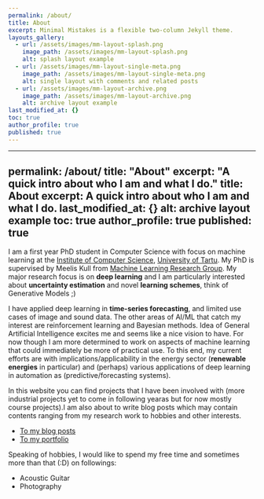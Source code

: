```yaml
---
permalink: /about/
title: About
excerpt: Minimal Mistakes is a flexible two-column Jekyll theme.
layouts_gallery:
  - url: /assets/images/mm-layout-splash.png
    image_path: /assets/images/mm-layout-splash.png
    alt: splash layout example
  - url: /assets/images/mm-layout-single-meta.png
    image_path: /assets/images/mm-layout-single-meta.png
    alt: single layout with comments and related posts
  - url: /assets/images/mm-layout-archive.png
    image_path: /assets/images/mm-layout-archive.png
    alt: archive layout example
last_modified_at: {}
toc: true
author_profile: true
published: true
---
```

---
permalink: /about/
title: "About"
excerpt: "A quick intro about who I am and what I do."
title: About
excerpt: A quick intro about who I am and what I do.
last_modified_at: {}
	alt: archive layout example
toc: true
author_profile: true
published: true
---

I am a first year PhD student in Computer Science with focus on machine learning at the [Institute of Computer Science](https://www.cs.ut.ee/en), [University of Tartu](http://ut.ee/). My PhD is supervised by Meelis Kull from [Machine Learning Research Group](http://ml.cs.ut.ee/). My major research focus is on **deep learning** and I am particularly interested about **uncertainty estimation** and novel **learning schemes**, think of Generative Models ;)

I have applied deep learning in **time-series forecasting**, and limited use cases of image and sound data. The other areas of AI/ML that catch my interest are reinforcement learning and Bayesian methods. Idea of General Artificial Intelligence excites me and seems like a nice vision to have. For now though I am more determined to work on aspects of machine learning that could immediately be more of practical use. To this end, my current efforts are with implications/applicability in the energy sector (**renewable energies** in particular) and (perhaps) various applications of deep learning in automation as (predictive/forecasting systems).

In this website you can find projects that I have been involved with (more industrial projects yet to come in following yearas but for now mostly course projects).I am also about to write blog posts which may contain contents ranging from my research work to hobbies and other interests.

- [To my blog posts](https://novinsh.github.io/blog/)
- [To my portfolio](https://novinsh.github.io/portfolio/)

Speaking of hobbies, I would like to spend my free time and sometimes more than that (:D) on followings:
- Acoustic Guitar
- Photography





